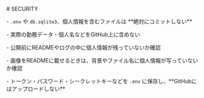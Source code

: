 \# SECURITY



\- `.env` や `db.sqlite3`、個人情報を含むファイルは \*\*絶対にコミットしない\*\*  

\- 実際の勤務データ・個人名などをGitHub上に含めない  

\- 公開前にREADMEやログの中に個人情報が残っていないか確認  

\- 画像をREADMEに載せるときは、背景やファイル名に個人情報が写っていないか確認  

\- トークン・パスワード・シークレットキーなどを `.env` に保存し、\*\*GitHubにはアップロードしない\*\*

